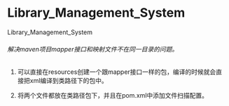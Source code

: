 # Library_Management_System
Library_Management_System

###### 解决maven项目mapper接口和映射文件不在同一目录的问题。 

1. 可以直接在resources创建一个跟mapper接口一样的包，编译的时候就会直接把xml编译到类路径下的包中。

2. 将两个文件都放在类路径包下，并且在pom.xml中添加文件扫描配置。
